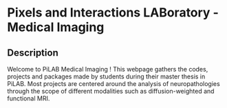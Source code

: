 # Pixels and Interactions LABoratory - Medical Imaging

## Description

Welcome to PiLAB Medical Imaging ! This webpage gathers the codes, projects and packages made by students during their master thesis in PiLAB. Most projects are centered around the analysis of neuropathologies through the scope of different modalities such as diffusion-weighted and functional MRI. 
